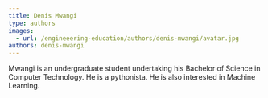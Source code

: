 ```yaml
---
title: Denis Mwangi
type: authors
images:
  - url: /engineeering-education/authors/denis-mwangi/avatar.jpg
authors: denis-mwangi
---
```

Mwangi is an undergraduate student undertaking his Bachelor of Science in Computer Technology. He is a pythonista. He is also interested in Machine Learning.
